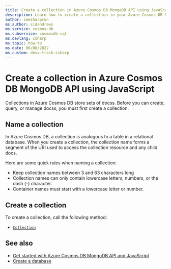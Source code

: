 ```yaml
---
title: Create a collection in Azure Cosmos DB MongoDB API using JavaScript
description: Learn how to create a collection in your Azure Cosmos DB MongoDB API database using the JavaScript SDK.
author: seesharprun
ms.author: sidandrews
ms.service: cosmos-db
ms.subservice: cosmosdb-sql
ms.devlang: csharp
ms.topic: how-to
ms.date: 06/08/2022
ms.custom: devx-track-csharp
---
```


# Create a collection in Azure Cosmos DB MongoDB API using JavaScript

Collections in Azure Cosmos DB store sets of docss. Before you can create, query, or manage docss, you must first create a collection.

## Name a collection

In Azure Cosmos DB, a collection is analogous to a table in a relational database. When you create a collection, the collection name forms a segment of the URI used to access the collection resource and any child docs.

Here are some quick rules when naming a collection:

* Keep collection names between 3 and 63 characters long
* Collection names can only contain lowercase letters, numbers, or the dash (-) character.
* Container names must start with a lowercase letter or number.

## Create a collection

To create a collection, call the following method:

* [``Collection``](https://mongodb.github.io/node-mongodb-native/4.5/classes/Db.html#collection)


## See also

- [Get started with Azure Cosmos DB MongoDB API and JavaScript](how-to-javascript-get-started.md)
- [Create a database](how-to-javascript-create-database.md)
